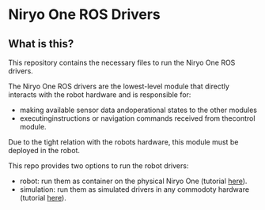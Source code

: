 # Niryo One ROS Drivers

## What is this?

This repository contains the necessary files to run the Niryo One ROS drivers.

The Niryo One ROS drivers are the lowest-level module that directly interacts with the robot hardware and is responsible for:
- making available sensor data andoperational states to the other modules
- executinginstructions or navigation commands received from thecontrol module. 

Due to the tight relation with the robots hardware, this module must be deployed in the robot.

This repo provides two options to run the robot drivers:
- robot: run them as container on the physical Niryo One (tutorial [here](./robot/)).
- simulation: run them as simulated drivers in any commodoty hardware (tutorial [here](./simulation/)).
